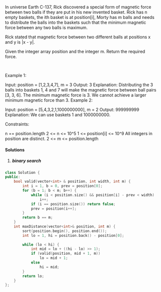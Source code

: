 In universe Earth C-137, Rick discovered a special form of magnetic force between two balls if they are put in his new invented basket. Rick has n empty baskets, the ith basket is at position[i], Morty has m balls and needs to distribute the balls into the baskets such that the minimum magnetic force between any two balls is maximum.

Rick stated that magnetic force between two different balls at positions x and y is |x - y|.

Given the integer array position and the integer m. Return the required force.

 

Example 1:


Input: position = [1,2,3,4,7], m = 3
Output: 3
Explanation: Distributing the 3 balls into baskets 1, 4 and 7 will make the magnetic force between ball pairs [3, 3, 6]. The minimum magnetic force is 3. We cannot achieve a larger minimum magnetic force than 3.
Example 2:

Input: position = [5,4,3,2,1,1000000000], m = 2
Output: 999999999
Explanation: We can use baskets 1 and 1000000000.
 

Constraints:

n == position.length
2 <= n <= 10^5
1 <= position[i] <= 10^9
All integers in position are distinct.
2 <= m <= position.length


#### Solutions

1. ##### binary search

```cpp
class Solution {
public:
    bool valid(vector<int> & position, int width, int m) {
        int i = 1, b = 0, prev = position[0];
        for (b = 1; b < m; b++) {
            while (i < position.size() && position[i] - prev < width)
                i++;
            if (i == position.size()) return false;
            prev = position[i++];
        }
        return b == m;
    }
    int maxDistance(vector<int>& position, int m) {
        sort(position.begin(), position.end());
        int lo = 1, hi = position.back() - position[0];
        
        while (lo < hi) {
            int mid = lo + ((hi - lo) >> 1);
            if (valid(position, mid + 1, m))
                lo = mid + 1;
            else
                hi = mid;
        }
        return lo;
    }
};
```
